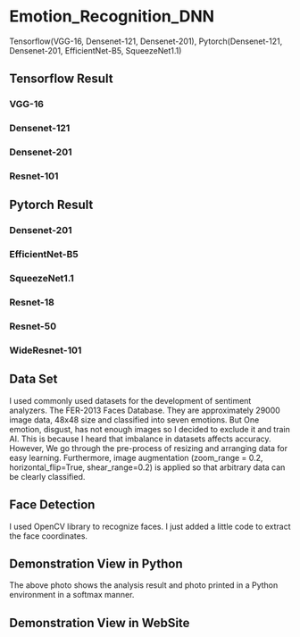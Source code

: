 # Emotion_Recognition_DNN
Tensorflow(VGG-16, Densenet-121, Densenet-201), Pytorch(Densenet-121, Densenet-201, EfficientNet-B5, SqueezeNet1.1)

## Tensorflow Result
### VGG-16
### Densenet-121
### Densenet-201
### Resnet-101

## Pytorch Result
### Densenet-201
### EfficientNet-B5
### SqueezeNet1.1
### Resnet-18
### Resnet-50
### WideResnet-101

## Data Set

I used commonly used datasets for the development of sentiment analyzers. The FER-2013 Faces Database. They are approximately 29000 image data, 48x48 size and classified into seven emotions. But One emotion, disgust, has not enough images so I decided to exclude it and train AI. This is because I heard that imbalance in datasets affects accuracy.
However, We go through the pre-process of resizing and arranging data for easy learning. Furthermore, image augmentation (zoom_range = 0.2, horizontal_flip=True, shear_range=0.2) is applied so that arbitrary data can be clearly classified.

## Face Detection


I used OpenCV library to recognize faces. I just added a little code to extract the face coordinates.

## Demonstration View in Python


The above photo shows the analysis result and photo printed in a Python environment in a softmax manner.

## Demonstration View in WebSite
